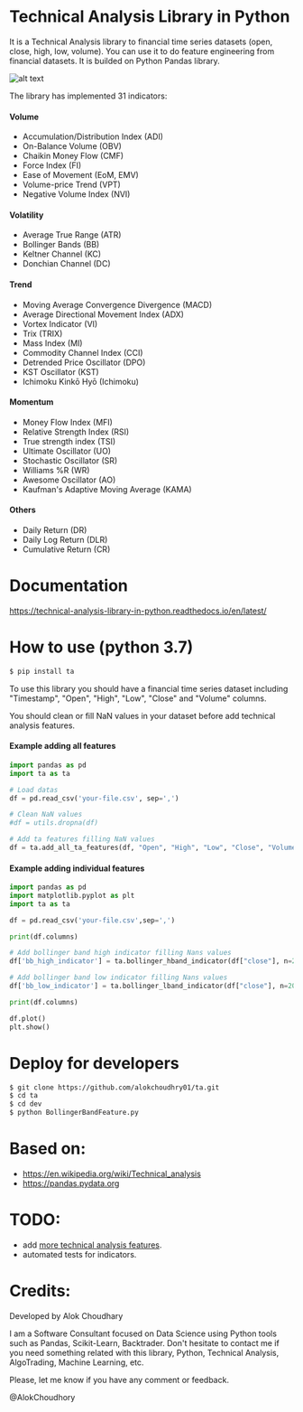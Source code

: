 # Technical Analysis Library in Python

It is a Technical Analysis library to financial time series datasets (open, close, high, low, volume). You can use it to do feature engineering from financial datasets. It is builded on Python Pandas library.

![alt text](https://github.com/alokchoudhary01/ta/blob/master/images/boll.png)

The library has implemented 31 indicators:

#### Volume

* Accumulation/Distribution Index (ADI)
* On-Balance Volume (OBV)
* Chaikin Money Flow (CMF)
* Force Index (FI)
* Ease of Movement (EoM, EMV)
* Volume-price Trend (VPT)
* Negative Volume Index (NVI)

#### Volatility

* Average True Range (ATR)
* Bollinger Bands (BB)
* Keltner Channel (KC)
* Donchian Channel (DC)

#### Trend

* Moving Average Convergence Divergence (MACD)
* Average Directional Movement Index (ADX)
* Vortex Indicator (VI)
* Trix (TRIX)
* Mass Index (MI)
* Commodity Channel Index (CCI)
* Detrended Price Oscillator (DPO)
* KST Oscillator (KST)
* Ichimoku Kinkō Hyō (Ichimoku)

#### Momentum

* Money Flow Index (MFI)
* Relative Strength Index (RSI)
* True strength index (TSI)
* Ultimate Oscillator (UO)
* Stochastic Oscillator (SR)
* Williams %R (WR)
* Awesome Oscillator (AO)
* Kaufman's Adaptive Moving Average (KAMA)

#### Others

* Daily Return (DR)
* Daily Log Return (DLR)
* Cumulative Return (CR)


# Documentation

https://technical-analysis-library-in-python.readthedocs.io/en/latest/


# How to use (python 3.7)

```sh
$ pip install ta
```

To use this library you should have a financial time series dataset including "Timestamp", "Open", "High", "Low", "Close" and "Volume" columns.

You should clean or fill NaN values in your dataset before add technical analysis features.

#### Example adding all features

```python
import pandas as pd
import ta as ta

# Load datas
df = pd.read_csv('your-file.csv', sep=',')

# Clean NaN values
#df = utils.dropna(df)

# Add ta features filling NaN values
df = ta.add_all_ta_features(df, "Open", "High", "Low", "Close", "Volume_BTC", fillna=True)
```


#### Example adding individual features

```python
import pandas as pd
import matplotlib.pyplot as plt
import ta as ta

df = pd.read_csv('your-file.csv',sep=',')

print(df.columns)

# Add bollinger band high indicator filling Nans values
df['bb_high_indicator'] = ta.bollinger_hband_indicator(df["close"], n=20, ndev=2,fillna=True)

# Add bollinger band low indicator filling Nans values
df['bb_low_indicator'] = ta.bollinger_lband_indicator(df["close"], n=20, ndev=2,fillna=True)

print(df.columns)

df.plot()
plt.show()

```


# Deploy for developers

```sh
$ git clone https://github.com/alokchoudhry01/ta.git
$ cd ta
$ cd dev
$ python BollingerBandFeature.py
```


# Based on:

* https://en.wikipedia.org/wiki/Technical_analysis
* https://pandas.pydata.org

# TODO:

* add [more technical analysis features](https://en.wikipedia.org/wiki/Technical_analysis).
* automated tests for indicators.


# Credits:

Developed by Alok Choudhary

I am a Software Consultant focused on Data Science using Python tools such as Pandas, Scikit-Learn, Backtrader. Don't hesitate to contact me if you need something related with this library, Python, Technical Analysis, AlgoTrading, Machine Learning, etc.

Please, let me know if you have any comment or feedback.

@AlokChoudhory

